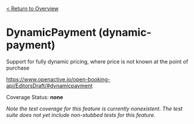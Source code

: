 [< Return to Overview](../../README.md)
# DynamicPayment (dynamic-payment)

Support for fully dynamic pricing, where price is not known at the point of purchase


https://www.openactive.io/open-booking-api/EditorsDraft/#dynamicpayment

Coverage Status: **none**



*Note the test coverage for this feature is currently nonexistent. The test suite does not yet include non-stubbed tests for this feature.*



